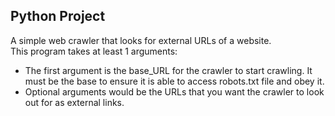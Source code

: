 ## Python Project  
A simple web crawler that looks for external URLs of a website.  
This program takes at least 1 arguments:  
- The first argument is the base_URL for the crawler to start crawling. It must
be the base to ensure it is able to access robots.txt file and obey it.  
- Optional arguments would be the URLs that you want the crawler to look out for
as external links.  

